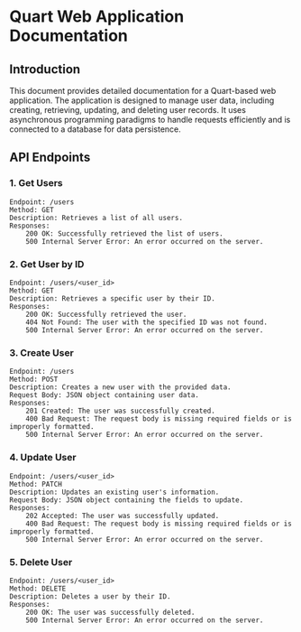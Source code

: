 # Quart Web Application Documentation

## Introduction

This document provides detailed documentation for a Quart-based web application. The application is designed to manage user data, including creating, retrieving, updating, and deleting user records. It uses asynchronous programming paradigms to handle requests efficiently and is connected to a database for data persistence.


## API Endpoints

### 1. Get Users

    Endpoint: /users
    Method: GET
    Description: Retrieves a list of all users.
    Responses:
        200 OK: Successfully retrieved the list of users.
        500 Internal Server Error: An error occurred on the server.

### 2. Get User by ID

    Endpoint: /users/<user_id>
    Method: GET
    Description: Retrieves a specific user by their ID.
    Responses:
        200 OK: Successfully retrieved the user.
        404 Not Found: The user with the specified ID was not found.
        500 Internal Server Error: An error occurred on the server.

### 3. Create User

    Endpoint: /users
    Method: POST
    Description: Creates a new user with the provided data.
    Request Body: JSON object containing user data.
    Responses:
        201 Created: The user was successfully created.
        400 Bad Request: The request body is missing required fields or is improperly formatted.
        500 Internal Server Error: An error occurred on the server.

### 4. Update User

    Endpoint: /users/<user_id>
    Method: PATCH
    Description: Updates an existing user's information.
    Request Body: JSON object containing the fields to update.
    Responses:
        202 Accepted: The user was successfully updated.
        400 Bad Request: The request body is missing required fields or is improperly formatted.
        500 Internal Server Error: An error occurred on the server.

### 5. Delete User

    Endpoint: /users/<user_id>
    Method: DELETE
    Description: Deletes a user by their ID.
    Responses:
        200 OK: The user was successfully deleted.
        500 Internal Server Error: An error occurred on the server.